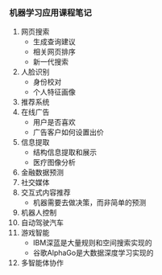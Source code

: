 ### 机器学习应用课程笔记

1. 网页搜索
    - 生成查询建议
    - 相关网页排序
    - 新一代搜索
2. 人脸识别
    - 身份校对
    - 个人特征画像
3. 推荐系统
4. 在线广告
    - 用户是否喜欢
    - 广告客户如何设置出价
5. 信息提取
    - 结构信息提取和展示
    - 医疗图像分析
6. 金融数据预测
7. 社交媒体
8. 交互式内容推荐
    - 机器需要去做决策，而非简单的预测
9. 机器人控制
10. 自动驾驶汽车
11. 游戏智能
    - IBM深蓝是大量规则和空间搜索实现的
    - 谷歌AlphaGo是大数据深度学习实现的
12. 多智能体协作